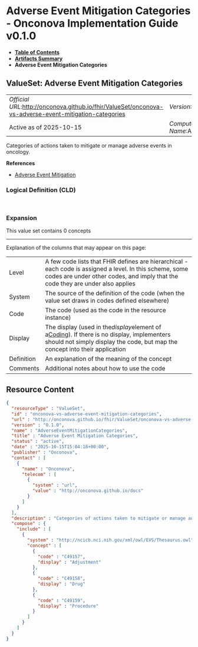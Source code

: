 # Adverse Event Mitigation Categories - Onconova Implementation Guide v0.1.0

* [**Table of Contents**](toc.md)
* [**Artifacts Summary**](artifacts.md)
* **Adverse Event Mitigation Categories**

## ValueSet: Adverse Event Mitigation Categories 

| | |
| :--- | :--- |
| *Official URL*:http://onconova.github.io/fhir/ValueSet/onconova-vs-adverse-event-mitigation-categories | *Version*:0.1.0 |
| Active as of 2025-10-15 | *Computable Name*:AdverseEventMitigationCategories |

 
Categories of actions taken to mitigate or manage adverse events in oncology. 

 **References** 

* [Adverse Event Mitigation](StructureDefinition-onconova-ext-adverse-event-mitigation.md)

### Logical Definition (CLD)

 

### Expansion

This value set contains 0 concepts

-------

 Explanation of the columns that may appear on this page: 

| | |
| :--- | :--- |
| Level | A few code lists that FHIR defines are hierarchical - each code is assigned a level. In this scheme, some codes are under other codes, and imply that the code they are under also applies |
| System | The source of the definition of the code (when the value set draws in codes defined elsewhere) |
| Code | The code (used as the code in the resource instance) |
| Display | The display (used in the*display*element of a[Coding](http://hl7.org/fhir/R4/datatypes.html#Coding)). If there is no display, implementers should not simply display the code, but map the concept into their application |
| Definition | An explanation of the meaning of the concept |
| Comments | Additional notes about how to use the code |



## Resource Content

```json
{
  "resourceType" : "ValueSet",
  "id" : "onconova-vs-adverse-event-mitigation-categories",
  "url" : "http://onconova.github.io/fhir/ValueSet/onconova-vs-adverse-event-mitigation-categories",
  "version" : "0.1.0",
  "name" : "AdverseEventMitigationCategories",
  "title" : "Adverse Event Mitigation Categories",
  "status" : "active",
  "date" : "2025-10-15T15:04:18+00:00",
  "publisher" : "Onconova",
  "contact" : [
    {
      "name" : "Onconova",
      "telecom" : [
        {
          "system" : "url",
          "value" : "http://onconova.github.io/docs"
        }
      ]
    }
  ],
  "description" : "Categories of actions taken to mitigate or manage adverse events in oncology.",
  "compose" : {
    "include" : [
      {
        "system" : "http://ncicb.nci.nih.gov/xml/owl/EVS/Thesaurus.owl",
        "concept" : [
          {
            "code" : "C49157",
            "display" : "Adjustment"
          },
          {
            "code" : "C49158",
            "display" : "Drug"
          },
          {
            "code" : "C49159",
            "display" : "Procedure"
          }
        ]
      }
    ]
  }
}

```
